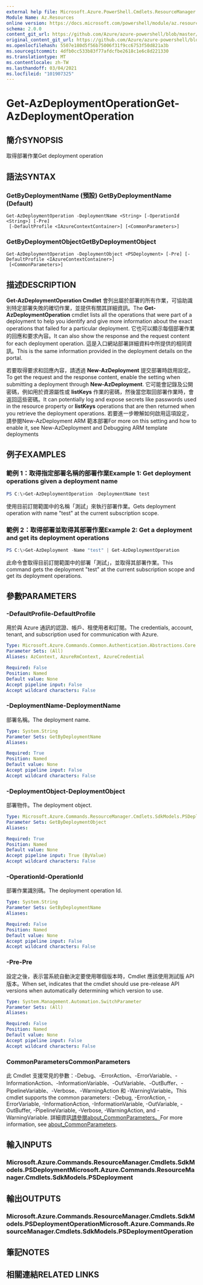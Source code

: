```yaml
---
external help file: Microsoft.Azure.PowerShell.Cmdlets.ResourceManager.dll-Help.xml
Module Name: Az.Resources
online version: https://docs.microsoft.com/powershell/module/az.resources/get-azdeploymentoperation
schema: 2.0.0
content_git_url: https://github.com/Azure/azure-powershell/blob/master/src/Resources/Resources/help/Get-AzDeploymentOperation.md
original_content_git_url: https://github.com/Azure/azure-powershell/blob/master/src/Resources/Resources/help/Get-AzDeploymentOperation.md
ms.openlocfilehash: 5507e180d5f56b75006f31f9cc6753f50d821a3b
ms.sourcegitcommit: 4dfb0cc533b83f77afdcfbe2618c1e6c8d221330
ms.translationtype: MT
ms.contentlocale: zh-TW
ms.lasthandoff: 03/04/2021
ms.locfileid: "101907325"
---
```

# <span data-ttu-id="c2b1b-101">Get-AzDeploymentOperation</span><span class="sxs-lookup"><span data-stu-id="c2b1b-101">Get-AzDeploymentOperation</span></span>

## <span data-ttu-id="c2b1b-102">簡介</span><span class="sxs-lookup"><span data-stu-id="c2b1b-102">SYNOPSIS</span></span>
<span data-ttu-id="c2b1b-103">取得部署作業</span><span class="sxs-lookup"><span data-stu-id="c2b1b-103">Get deployment operation</span></span>

## <span data-ttu-id="c2b1b-104">語法</span><span class="sxs-lookup"><span data-stu-id="c2b1b-104">SYNTAX</span></span>

### <span data-ttu-id="c2b1b-105">GetByDeploymentName (預設) </span><span class="sxs-lookup"><span data-stu-id="c2b1b-105">GetByDeploymentName (Default)</span></span>
```
Get-AzDeploymentOperation -DeploymentName <String> [-OperationId <String>] [-Pre]
 [-DefaultProfile <IAzureContextContainer>] [<CommonParameters>]
```

### <span data-ttu-id="c2b1b-106">GetByDeploymentObject</span><span class="sxs-lookup"><span data-stu-id="c2b1b-106">GetByDeploymentObject</span></span>
```
Get-AzDeploymentOperation -DeploymentObject <PSDeployment> [-Pre] [-DefaultProfile <IAzureContextContainer>]
 [<CommonParameters>]
```

## <span data-ttu-id="c2b1b-107">描述</span><span class="sxs-lookup"><span data-stu-id="c2b1b-107">DESCRIPTION</span></span>
<span data-ttu-id="c2b1b-108">**Get-AzDeploymentOperation Cmdlet** 會列出屬於部署的所有作業，可協助識別特定部署失敗的確切作業，並提供有關其詳細資訊。</span><span class="sxs-lookup"><span data-stu-id="c2b1b-108">The **Get-AzDeploymentOperation** cmdlet lists all the operations that were part of a deployment to help you identify and give more information about the exact operations that failed for a particular deployment.</span></span>
<span data-ttu-id="c2b1b-109">它也可以顯示每個部署作業的回應和要求內容。</span><span class="sxs-lookup"><span data-stu-id="c2b1b-109">It can also show the response and the request content for each deployment operation.</span></span>
<span data-ttu-id="c2b1b-110">這是入口網站部署詳細資料中所提供的相同資訊。</span><span class="sxs-lookup"><span data-stu-id="c2b1b-110">This is the same information provided in the deployment details on the portal.</span></span>

<span data-ttu-id="c2b1b-111">若要取得要求和回應內容，請透過 **New-AzDeployment** 提交部署時啟用設定。</span><span class="sxs-lookup"><span data-stu-id="c2b1b-111">To get the request and the response content, enable the setting when submitting a deployment through **New-AzDeployment**.</span></span>
<span data-ttu-id="c2b1b-112">它可能會記錄及公開密碼，例如用於資源屬性或 **listKeys** 作業的密碼，然後當您取回部署作業時，會返回這些密碼。</span><span class="sxs-lookup"><span data-stu-id="c2b1b-112">It can potentially log and expose secrets like passwords used in the resource property or **listKeys** operations that are then returned when you retrieve the deployment operations.</span></span>
<span data-ttu-id="c2b1b-113">若要進一步瞭解如何啟用這項設定，請參閱New-AzDeployment ARM 範本部署</span><span class="sxs-lookup"><span data-stu-id="c2b1b-113">For more on this setting and how to enable it, see New-AzDeployment and Debugging ARM template deployments</span></span>

## <span data-ttu-id="c2b1b-114">例子</span><span class="sxs-lookup"><span data-stu-id="c2b1b-114">EXAMPLES</span></span>

### <span data-ttu-id="c2b1b-115">範例 1：取得指定部署名稱的部署作業</span><span class="sxs-lookup"><span data-stu-id="c2b1b-115">Example 1: Get deployment operations given a deployment name</span></span>
```powershell
PS C:\>Get-AzDeploymentOperation -DeploymentName test
```

<span data-ttu-id="c2b1b-116">使用目前訂閱範圍中的名稱「測試」來執行部署作業。</span><span class="sxs-lookup"><span data-stu-id="c2b1b-116">Gets deployment operation with name "test" at the current subscription scope.</span></span>

### <span data-ttu-id="c2b1b-117">範例 2：取得部署並取得其部署作業</span><span class="sxs-lookup"><span data-stu-id="c2b1b-117">Example 2: Get a deployment and get its deployment operations</span></span>
```powershell
PS C:\>Get-AzDeployment -Name "test" | Get-AzDeploymentOperation
```

<span data-ttu-id="c2b1b-118">此命令會取得目前訂閱範圍中的部署「測試」，並取得其部署作業。</span><span class="sxs-lookup"><span data-stu-id="c2b1b-118">This command gets the deployment "test" at the current subscription scope and get its deployment operations.</span></span>

## <span data-ttu-id="c2b1b-119">參數</span><span class="sxs-lookup"><span data-stu-id="c2b1b-119">PARAMETERS</span></span>

### <span data-ttu-id="c2b1b-120">-DefaultProfile</span><span class="sxs-lookup"><span data-stu-id="c2b1b-120">-DefaultProfile</span></span>
<span data-ttu-id="c2b1b-121">用於與 Azure 通訊的認證、帳戶、租使用者和訂閱。</span><span class="sxs-lookup"><span data-stu-id="c2b1b-121">The credentials, account, tenant, and subscription used for communication with Azure.</span></span>

```yaml
Type: Microsoft.Azure.Commands.Common.Authentication.Abstractions.Core.IAzureContextContainer
Parameter Sets: (All)
Aliases: AzContext, AzureRmContext, AzureCredential

Required: False
Position: Named
Default value: None
Accept pipeline input: False
Accept wildcard characters: False
```

### <span data-ttu-id="c2b1b-122">-DeploymentName</span><span class="sxs-lookup"><span data-stu-id="c2b1b-122">-DeploymentName</span></span>
<span data-ttu-id="c2b1b-123">部署名稱。</span><span class="sxs-lookup"><span data-stu-id="c2b1b-123">The deployment name.</span></span>

```yaml
Type: System.String
Parameter Sets: GetByDeploymentName
Aliases:

Required: True
Position: Named
Default value: None
Accept pipeline input: False
Accept wildcard characters: False
```

### <span data-ttu-id="c2b1b-124">-DeploymentObject</span><span class="sxs-lookup"><span data-stu-id="c2b1b-124">-DeploymentObject</span></span>
<span data-ttu-id="c2b1b-125">部署物件。</span><span class="sxs-lookup"><span data-stu-id="c2b1b-125">The deployment object.</span></span>

```yaml
Type: Microsoft.Azure.Commands.ResourceManager.Cmdlets.SdkModels.PSDeployment
Parameter Sets: GetByDeploymentObject
Aliases:

Required: True
Position: Named
Default value: None
Accept pipeline input: True (ByValue)
Accept wildcard characters: False
```

### <span data-ttu-id="c2b1b-126">-OperationId</span><span class="sxs-lookup"><span data-stu-id="c2b1b-126">-OperationId</span></span>
<span data-ttu-id="c2b1b-127">部署作業識別碼。</span><span class="sxs-lookup"><span data-stu-id="c2b1b-127">The deployment operation Id.</span></span>

```yaml
Type: System.String
Parameter Sets: GetByDeploymentName
Aliases:

Required: False
Position: Named
Default value: None
Accept pipeline input: False
Accept wildcard characters: False
```

### <span data-ttu-id="c2b1b-128">-Pre</span><span class="sxs-lookup"><span data-stu-id="c2b1b-128">-Pre</span></span>
<span data-ttu-id="c2b1b-129">設定之後，表示當系統自動決定要使用哪個版本時，Cmdlet 應該使用測試版 API 版本。</span><span class="sxs-lookup"><span data-stu-id="c2b1b-129">When set, indicates that the cmdlet should use pre-release API versions when automatically determining which version to use.</span></span>

```yaml
Type: System.Management.Automation.SwitchParameter
Parameter Sets: (All)
Aliases:

Required: False
Position: Named
Default value: None
Accept pipeline input: False
Accept wildcard characters: False
```

### <span data-ttu-id="c2b1b-130">CommonParameters</span><span class="sxs-lookup"><span data-stu-id="c2b1b-130">CommonParameters</span></span>
<span data-ttu-id="c2b1b-131">此 Cmdlet 支援常見的參數：-Debug、-ErrorAction、-ErrorVariable、-InformationAction、-InformationVariable、-OutVariable、-OutBuffer、-PipelineVariable、-Verbose、-WarningAction 和 -WarningVariable。</span><span class="sxs-lookup"><span data-stu-id="c2b1b-131">This cmdlet supports the common parameters: -Debug, -ErrorAction, -ErrorVariable, -InformationAction, -InformationVariable, -OutVariable, -OutBuffer, -PipelineVariable, -Verbose, -WarningAction, and -WarningVariable.</span></span> <span data-ttu-id="c2b1b-132">詳細資訊[請參閱about_CommonParameters。](http://go.microsoft.com/fwlink/?LinkID=113216)</span><span class="sxs-lookup"><span data-stu-id="c2b1b-132">For more information, see [about_CommonParameters](http://go.microsoft.com/fwlink/?LinkID=113216).</span></span>

## <span data-ttu-id="c2b1b-133">輸入</span><span class="sxs-lookup"><span data-stu-id="c2b1b-133">INPUTS</span></span>

### <span data-ttu-id="c2b1b-134">Microsoft.Azure.Commands.ResourceManager.Cmdlets.SdkModels.PSDeployment</span><span class="sxs-lookup"><span data-stu-id="c2b1b-134">Microsoft.Azure.Commands.ResourceManager.Cmdlets.SdkModels.PSDeployment</span></span>

## <span data-ttu-id="c2b1b-135">輸出</span><span class="sxs-lookup"><span data-stu-id="c2b1b-135">OUTPUTS</span></span>

### <span data-ttu-id="c2b1b-136">Microsoft.Azure.Commands.ResourceManager.Cmdlets.SdkModels.PSDeploymentOperation</span><span class="sxs-lookup"><span data-stu-id="c2b1b-136">Microsoft.Azure.Commands.ResourceManager.Cmdlets.SdkModels.PSDeploymentOperation</span></span>

## <span data-ttu-id="c2b1b-137">筆記</span><span class="sxs-lookup"><span data-stu-id="c2b1b-137">NOTES</span></span>

## <span data-ttu-id="c2b1b-138">相關連結</span><span class="sxs-lookup"><span data-stu-id="c2b1b-138">RELATED LINKS</span></span>
